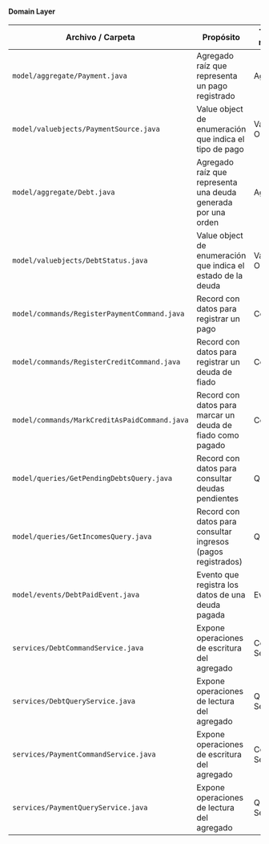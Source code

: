 <h4 id="checkout-domain-layer">Domain Layer</h4>

| Archivo / Carpeta                                         | Propósito                                                                | Tipo de recurso |
| --------------------------------------------------------- | ------------------------------------------------------------------------ | --------------- |
| `model/aggregate/Payment.java`                             | Agregado raíz que representa un pago registrado                                 | Aggregate          |
| `model/valuebjects/PaymentSource.java`                                | Value object de enumeración que indica el tipo de pago                   | Value Object          |
| `model/aggregate/Debt.java`                                | Agregado raíz que representa una deuda generada por una orden                   | Aggregate          |
| `model/valuebjects/DebtStatus.java`                                | Value object de enumeración que indica el estado de la deuda                   | Value Object          |
| `model/commands/RegisterPaymentCommand.java`              | Record con datos para registrar un pago                                   | Command         |
| `model/commands/RegisterCreditCommand.java`               | Record con datos para registrar un deuda de fiado                                | Command         |
| `model/commands/MarkCreditAsPaidCommand.java`             | Record con datos para marcar un deuda de fiado como pagado                       | Command         |
| `model/queries/GetPendingDebtsQuery.java`                 | Record con datos para consultar deudas pendientes                         | Query           |
| `model/queries/GetIncomesQuery.java`                      | Record con datos para consultar ingresos (pagos registrados)              | Query           |
| `model/events/DebtPaidEvent.java`                      | Evento que registra los datos de una deuda pagada              | Event  |
| `services/DebtCommandService.java`                    | Expone operaciones de escritura del agregado | Command Service |
| `services/DebtQueryService.java`                      | Expone operaciones de lectura del agregado | Query Service   |
| `services/PaymentCommandService.java`                    | Expone operaciones de escritura del agregado | Command Service |
| `services/PaymentQueryService.java`                      | Expone operaciones de lectura del agregado | Query Service   |
